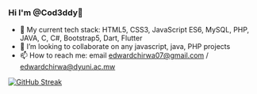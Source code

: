 ### Hi I'm @Cod3ddy👋

- 🌱 My current tech stack: HTML5, CSS3, JavaScript ES6, MySQL, PHP, JAVA, C, C#, Bootstrap5, Dart, Flutter 
- 👯 I’m looking to collaborate on any javascript, java, PHP projects
- 📫 How to reach me: email edwardchirwa07@gmail.com / edwardchirwa@dyuni.ac.mw

[![GitHub Streak](https://github-readme-streak-stats.herokuapp.com?user=Cod3ddy&theme=buefy-dark)](https://git.io/streak-stats)

